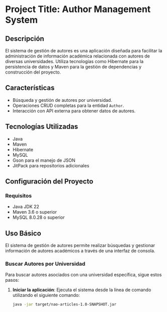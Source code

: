 # Project Title: Author Management System

## Descripción

El sistema de gestión de autores es una aplicación diseñada para facilitar la administración de información académica relacionada con autores de diversas universidades. Utiliza tecnologías como Hibernate para la persistencia de datos y Maven para la gestión de dependencias y construcción del proyecto.

## Características

- Búsqueda y gestión de autores por universidad.
- Operaciones CRUD completas para la entidad `Author`.
- Interacción con API externa para obtener datos de autores.

## Tecnologías Utilizadas

- Java
- Maven
- Hibernate
- MySQL
- Gson para el manejo de JSON
- JitPack para repositorios adicionales

## Configuración del Proyecto

### Requisitos

- Java JDK 22
- Maven 3.6 o superior
- MySQL 8.0.28 o superior

## Uso Básico

El sistema de gestión de autores permite realizar búsquedas y gestionar información de autores académicos a través de una interfaz de consola.

### Buscar Autores por Universidad

Para buscar autores asociados con una universidad específica, sigue estos pasos:

1. **Iniciar la aplicación**:
   Ejecuta el sistema desde la línea de comando utilizando el siguiente comando:
   ```bash
   java -jar target/nao-articles-1.0-SNAPSHOT.jar


